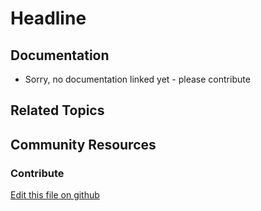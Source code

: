 # Headline

## Documentation

* Sorry, no documentation linked yet - please contribute
## Related Topics


## Community Resources


### Contribute

[Edit this file on github](https://github.com/olafk/controlpanel-documentation-docs/blob/master/md/72en/com_liferay_configuration_admin_web_portlet_SystemSettingsPortlet/com.liferay.site.navigation.menu.web.internal.configuration.SiteNavigationMenuWebTemplateConfiguration.md)
